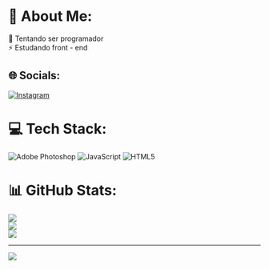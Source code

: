 # 💫 About Me:
🔭 Tentando ser programador <br>⚡ Estudando front - end


## 🌐 Socials:
[![Instagram](https://img.shields.io/badge/Instagram-%23E4405F.svg?logo=Instagram&logoColor=white)](https://instagram.com/https://www.instagram.com/macielk7/) 

# 💻 Tech Stack:
![Adobe Photoshop](https://img.shields.io/badge/adobe%20photoshop-%2331A8FF.svg?style=plastic&logo=adobe%20photoshop&logoColor=white) ![JavaScript](https://img.shields.io/badge/javascript-%23323330.svg?style=plastic&logo=javascript&logoColor=%23F7DF1E) ![HTML5](https://img.shields.io/badge/html5-%23E34F26.svg?style=plastic&logo=html5&logoColor=white)
# 📊 GitHub Stats:
![](https://github-readme-stats.vercel.app/api?username=Jovem2b&theme=dark&hide_border=true&include_all_commits=false&count_private=false)<br/>
![](https://github-readme-streak-stats.herokuapp.com/?user=Jovem2b&theme=dark&hide_border=true)<br/>
![](https://github-readme-stats.vercel.app/api/top-langs/?username=Jovem2b&theme=dark&hide_border=true&include_all_commits=false&count_private=false&layout=compact)

---
[![](https://visitcount.itsvg.in/api?id=Jovem2b&icon=8&color=12)](https://visitcount.itsvg.in)

<!-- Proudly created with GPRM ( https://gprm.itsvg.in ) -->
